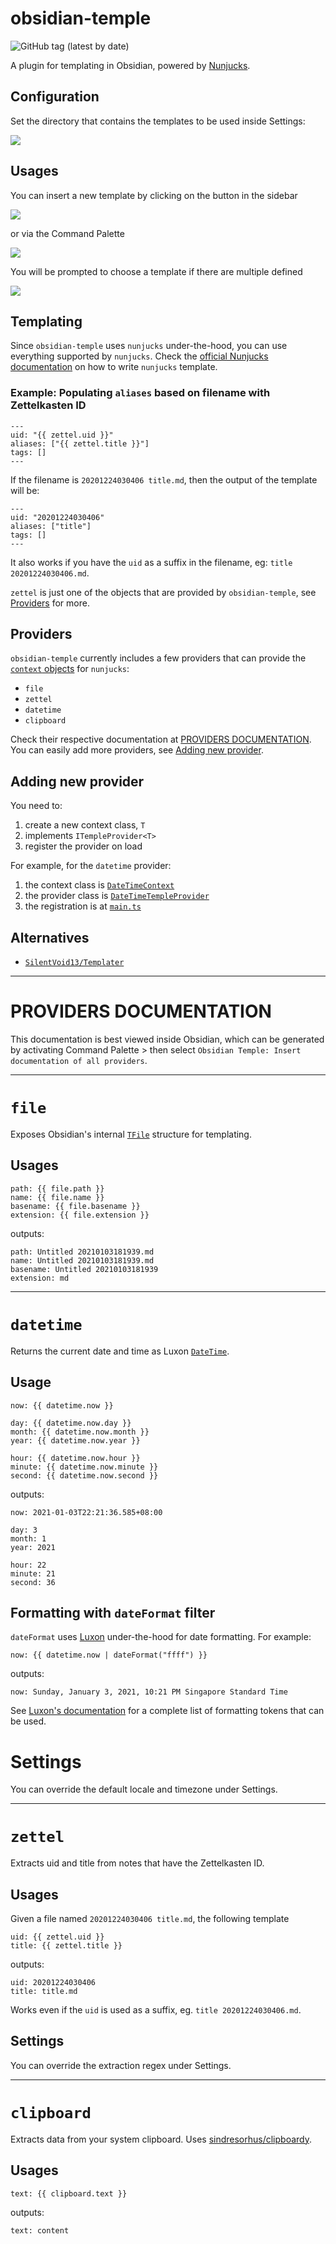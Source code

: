 # obsidian-temple

![GitHub tag (latest by date)](https://img.shields.io/github/v/tag/garyng/obsidian-temple?label=release&style=for-the-badge)

A plugin for templating in Obsidian, powered by [Nunjucks](https://mozilla.github.io/nunjucks/).

## Configuration

Set the directory that contains the templates to be used inside Settings:

![](docs/settings.png)

## Usages

You can insert a new template by clicking on the button in the sidebar

![](docs/sidebar.png)

or via the Command Palette

![](docs/command-palette.png)

You will be prompted to choose a template if there are multiple defined

![](docs/templates-prompt.png)

## Templating

Since `obsidian-temple` uses `nunjucks` under-the-hood, you can use everything supported by `nunjucks`. Check the [official Nunjucks documentation](https://mozilla.github.io/nunjucks/templating.html) on how to write `nunjucks` template.

### Example: Populating `aliases` based on filename with Zettelkasten ID

```njk
---
uid: "{{ zettel.uid }}"
aliases: ["{{ zettel.title }}"]
tags: []
---
```

If the filename is `20201224030406 title.md`, then the output of the template will be:

```
---
uid: "20201224030406"
aliases: ["title"]
tags: []
---
```

It also works if you have the `uid` as a suffix in the filename, eg: `title 20201224030406.md`.

`zettel` is just one of the objects that are provided by `obsidian-temple`, see [Providers](#providers) for more.

## Providers

`obsidian-temple` currently includes a few providers that can provide the [`context` objects](https://mozilla.github.io/nunjucks/api.html#renderstring) for `nunjucks`:
- `file`
- `zettel`
- `datetime`
- `clipboard`

Check their respective documentation at [PROVIDERS DOCUMENTATION](#providers-documentation). You can easily add more providers, see [Adding new provider](#adding-new-provider).

## Adding new provider

You need to:

1. create a new context class, `T`
1. implements `ITempleProvider<T>`
1. register the provider on load

For example, for the `datetime` provider:

1. the context class is [`DateTimeContext`](https://github.com/garyng/obsidian-temple/blob/57bc5738dbf35df5403947be769f9f8b2694ddaa/src/providers/DateTimeContext.ts)
1. the provider class is [`DateTimeTempleProvider`](https://github.com/garyng/obsidian-temple/blob/57bc5738dbf35df5403947be769f9f8b2694ddaa/src/providers/DateTimeTempleProvider.ts)
1. the registration is at [`main.ts`](https://github.com/garyng/obsidian-temple/blob/57bc5738dbf35df5403947be769f9f8b2694ddaa/src/main.ts#L27)

## Alternatives

- [`SilentVoid13/Templater`](https://github.com/SilentVoid13/Templater)

---

# PROVIDERS DOCUMENTATION

This documentation is best viewed inside Obsidian, which can be generated by activating Command Palette > then select `Obsidian Temple: Insert documentation of all providers`.

---

# `file`

Exposes Obsidian's internal [`TFile`](https://github.com/obsidianmd/obsidian-api/blob/d10f2f6efc0d0d7c9bf96cd435ef376b18fbd6d8/obsidian.d.ts#L2206) structure for templating.

## Usages

```
path: {{ file.path }}
name: {{ file.name }}
basename: {{ file.basename }}
extension: {{ file.extension }}
```

outputs:

```
path: Untitled 20210103181939.md
name: Untitled 20210103181939.md
basename: Untitled 20210103181939
extension: md
```

---

# `datetime`

Returns the current date and time as Luxon [`DateTime`](https://github.com/DefinitelyTyped/DefinitelyTyped/blob/e5e63b56d6bb52a95cc5e7cfadc5d1bec3023f14/types/luxon/index.d.ts#L151).

## Usage

```
now: {{ datetime.now }}

day: {{ datetime.now.day }}
month: {{ datetime.now.month }}
year: {{ datetime.now.year }}

hour: {{ datetime.now.hour }}
minute: {{ datetime.now.minute }}
second: {{ datetime.now.second }}
```

outputs:

```
now: 2021-01-03T22:21:36.585+08:00

day: 3
month: 1
year: 2021

hour: 22
minute: 21
second: 36
```


## Formatting with `dateFormat` filter

`dateFormat` uses [Luxon](https://moment.github.io/luxon/index.html) under-the-hood for date formatting. For example:

```
now: {{ datetime.now | dateFormat("ffff") }}
```

outputs:

```
now: Sunday, January 3, 2021, 10:21 PM Singapore Standard Time
```

See [Luxon's documentation](https://moment.github.io/luxon/docs/manual/formatting.html#table-of-tokens) for a complete list of formatting tokens that can be used.

# Settings

You can override the default locale and timezone under Settings.

---

# `zettel`

Extracts uid and title from notes that have the Zettelkasten ID.

## Usages

Given a file named `20201224030406 title.md`, the following template

```
uid: {{ zettel.uid }}
title: {{ zettel.title }}
```

outputs:

```
uid: 20201224030406
title: title.md
```

Works even if the `uid` is used as a suffix, eg. `title 20201224030406.md`.

## Settings

You can override the extraction regex under Settings.

---

# `clipboard`
Extracts data from your system clipboard. Uses [sindresorhus/clipboardy](https://github.com/sindresorhus/clipboardy).

## Usages

```
text: {{ clipboard.text }}
```

outputs:

```
text: content
```
